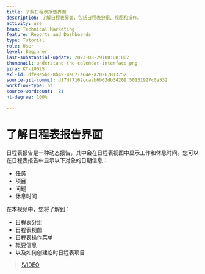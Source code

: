 ```yaml
---
title: 了解日程表报告界面
description: 了解日程表界面，包括日程表分组、视图和操作。
activity: use
team: Technical Marketing
feature: Reports and Dashboards
type: Tutorial
role: User
level: Beginner
last-substantial-update: 2023-08-29T00:00:00Z
thumbnail: understand-the-calendar-interface.png
jira: KT-10025
exl-id: dfe8e5b1-8b49-4a67-a64e-a20267813752
source-git-commit: d17df7162ccaab6b62db34209f50131927c0a532
workflow-type: ht
source-wordcount: '81'
ht-degree: 100%

---
```


# 了解日程表报告界面

日程表报告是一种动态报告，其中会在日程表视图中显示工作和休息时间。您可以在日程表报告中显示以下对象的日期信息：

* 任务
* 项目
* 问题
* 休息时间

在本视频中，您将了解到：

* 日程表分组
* 日程表视图
* 日程表操作菜单
* 概要信息
* 以及如何创建临时日程表项目

>[!VIDEO](https://video.tv.adobe.com/v/3438775/?quality=12&learn=on&enablevpops&captions=chi_hans)
